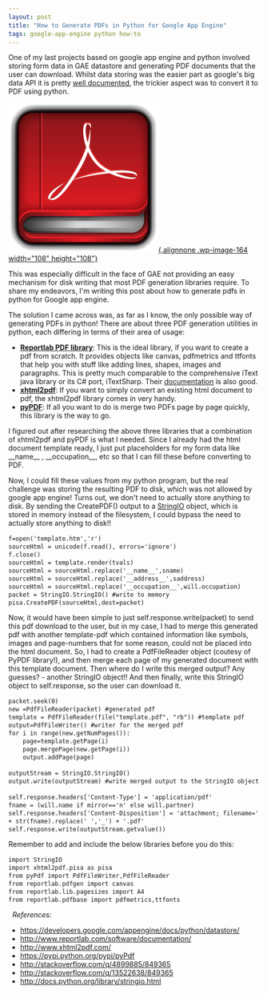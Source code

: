 ```yaml
---
layout: post
title: "How to Generate PDFs in Python for Google App Engine"
tags: google-app-engine python how-to
---
```


One of my last projects based on google app engine and python involved storing form data in GAE datastore and generating PDF documents that the user can download. Whilst data storing was the easier part as google's big data API it is pretty [well documented](https://developers.google.com/appengine/docs/python/datastore/), the trickier aspect was to convert it to PDF using python.<!--more-->

[![pdf](/uploads/old/pdf-300x300.png){.alignnone .wp-image-164 width="108" height="108"}](/uploads/old/pdf.png)

This was especially difficult in the face of GAE not providing an easy mechanism for disk writing that most PDF generation libraries require. To share my endeavors, I'm writing this post about how to generate pdfs in python for Google app engine.

The solution I came across was, as far as I know, the only possible way of generating PDFs in python! There are about three PDF generation utilities in python, each differing in terms of their area of usage:

-   [**Reportlab PDF library**](http://www.reportlab.com): This is the ideal library, if you want to create a pdf from scratch. It provides objects like canvas, pdfmetrics and ttfonts that help you with stuff like adding lines, shapes, images and paragraphs. This is pretty much comparable to the comprehensive iText java library or its C\# port, iTextSharp. Their [documentation](http://www.reportlab.com/software/documentation/) is also good.
-   [**xhtml2pdf**](http://www.xhtml2pdf.com/): If you want to simply convert an existing html document to pdf, the xhtml2pdf library comes in very handy.
-   [**pyPDF**](https://pypi.python.org/pypi/pyPdf): If all you want to do is merge two PDFs page by page quickly, this library is the way to go.

I figured out after researching the above three libraries that a combination of xhtml2pdf and pyPDF is what I needed. Since I already had the html document template ready, I just put placeholders for my form data like \_\_name\_\_ , \_\_occupation\_\_, etc so that I can fill these before converting to PDF.

Now, I could fill these values from my python program, but the real challenge was storing the resulting PDF to disk, which was not allowed by google app engine! Turns out, we don't need to actually store anything to disk. By sending the CreatePDF() output to a [StringIO](http://docs.python.org/library/stringio.html) object, which is stored in memory instead of the filesystem, I could bypass the need to actually store anything to disk!!

	f=open('template.htm','r')
	sourceHtml = unicode(f.read(), errors='ignore')
	f.close()
	sourceHtml = template.render(tvals)
	sourceHtml = sourceHtml.replace('__name__',sname)
	sourceHtml = sourceHtml.replace('__address__',saddress)
	sourceHtml = sourceHtml.replace('__occupation__',will.occupation)
	packet = StringIO.StringIO() #write to memory
	pisa.CreatePDF(sourceHtml,dest=packet)

Now, it would have been simple to just self.response.write(packet) to send this pdf download to the user, but in my case, I had to merge this generated pdf with another template-pdf which contained information like symbols, images and page-numbers that for some reason, could not be placed into the html document. So, I had to create a PdfFileReader object (coutesy of PyPDF library!), and then merge each page of my generated document with this template document. Then where do I write this merged output? Any guesses? - another StringIO object!! And then finally, write this StringIO object to self.response, so the user can download it.

	packet.seek(0)
	new =PdfFileReader(packet) #generated pdf
	template = PdfFileReader(file("template.pdf", "rb")) #template pdf
	output=PdfFileWriter() #writer for the merged pdf
	for i in range(new.getNumPages()):
		page=template.getPage(i)
		page.mergePage(new.getPage(i))
		output.addPage(page)

	outputStream = StringIO.StringIO()
	output.write(outputStream) #write merged output to the StringIO object

	self.response.headers['Content-Type'] = 'application/pdf'
	fname = (will.name if mirror=='n' else will.partner)
	self.response.headers['Content-Disposition'] = 'attachment; filename=' + str(fname).replace(' ','_') + '.pdf'
	self.response.write(outputStream.getvalue())

Remember to add and include the below libraries before you do this:

	import StringIO
	import xhtml2pdf.pisa as pisa
	from pyPdf import PdfFileWriter,PdfFileReader
	from reportlab.pdfgen import canvas
	from reportlab.lib.pagesizes import A4
	from reportlab.pdfbase import pdfmetrics,ttfonts

 
*References:*

- <https://developers.google.com/appengine/docs/python/datastore/>
- <http://www.reportlab.com/software/documentation/>
- <http://www.xhtml2pdf.com/>
- <https://pypi.python.org/pypi/pyPdf>
- <http://stackoverflow.com/q/4899885/849365>
- <http://stackoverflow.com/q/13522638/849365>
- <http://docs.python.org/library/stringio.html>
